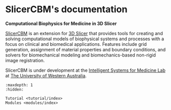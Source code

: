 # SlicerCBM's documentation

**Computational Biophysics for Medicine in 3D Slicer**

[SlicerCBM](https://github.com/SlicerCBM/SlicerCBM) is an extension for [3D Slicer](http://slicer.org) that provides tools for creating and solving computational models of biophysical systems and processes with a focus on clinical and biomedical applications. Features include grid generation, assignment of material properties and boundary conditions, and solvers for biomechanical modeling and biomechanics-based non-rigid image registration.

SlicerCBM is under development at the [Intelligent Systems for Medicine Lab](https://isml.ecm.uwa.edu.au)
at [The University of Western Australia](https://www.uwa.edu.au).

```{toctree}
:maxdepth: 1
:hidden:

Tutorial <tutorial/index>
Modules <modules/index>

```